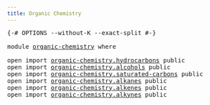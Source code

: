 ```yaml
---
title: Organic Chemistry
---
```


<pre class="Agda"><a id="43" class="Symbol">{-#</a> <a id="47" class="Keyword">OPTIONS</a> <a id="55" class="Pragma">--without-K</a> <a id="67" class="Pragma">--exact-split</a> <a id="81" class="Symbol">#-}</a>

<a id="86" class="Keyword">module</a> <a id="93" href="organic-chemistry.html" class="Module">organic-chemistry</a> <a id="111" class="Keyword">where</a>

<a id="118" class="Keyword">open</a> <a id="123" class="Keyword">import</a> <a id="130" href="organic-chemistry.hydrocarbons.html" class="Module">organic-chemistry.hydrocarbons</a> <a id="161" class="Keyword">public</a>
<a id="168" class="Keyword">open</a> <a id="173" class="Keyword">import</a> <a id="180" href="organic-chemistry.alcohols.html" class="Module">organic-chemistry.alcohols</a> <a id="207" class="Keyword">public</a>
<a id="214" class="Keyword">open</a> <a id="219" class="Keyword">import</a> <a id="226" href="organic-chemistry.saturated-carbons.html" class="Module">organic-chemistry.saturated-carbons</a> <a id="262" class="Keyword">public</a>
<a id="269" class="Keyword">open</a> <a id="274" class="Keyword">import</a> <a id="281" href="organic-chemistry.alkanes.html" class="Module">organic-chemistry.alkanes</a> <a id="307" class="Keyword">public</a>
<a id="314" class="Keyword">open</a> <a id="319" class="Keyword">import</a> <a id="326" href="organic-chemistry.alkenes.html" class="Module">organic-chemistry.alkenes</a> <a id="352" class="Keyword">public</a>
<a id="359" class="Keyword">open</a> <a id="364" class="Keyword">import</a> <a id="371" href="organic-chemistry.alkynes.html" class="Module">organic-chemistry.alkynes</a> <a id="397" class="Keyword">public</a>
</pre>